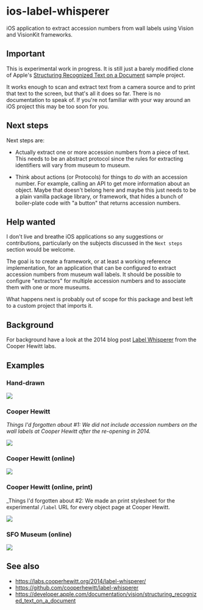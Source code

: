 # ios-label-whisperer

iOS application to extract accession numbers from wall labels using Vision and VisionKit frameworks.

## Important

This is experimental work in progress. It is still just a barely modified clone of Apple's [Structuring Recognized Text on a Document](https://developer.apple.com/documentation/vision/structuring_recognized_text_on_a_document) sample project.

It works enough to scan and extract text from a camera source and to print that text to the screen, but that's all it does so far. There is no documentation to speak of. If you're not familiar with your way around an iOS project this may be too soon for you.

## Next steps

Next steps are:

* Actually extract one or more accession numbers from a piece of text. This needs to be an abstract protocol since the rules for extracting identifiers will vary from museum to museum.

* Think about actions (or Protocols) for things to _do_ with an accession number. For example, calling an API to get more information about an object. Maybe that doesn't belong here and maybe this just needs to be a plain vanilla package library, or framework, that hides a bunch of boiler-plate code with "a button" that returns accession numbers.

## Help wanted

I don't live and breathe iOS applications so any suggestions or contributions, particularly on the subjects discussed in the `Next steps` section would be welcome.

The goal is to create a framework, or at least a working reference implementation, for an application that can be configured to extract accession numbers from museum wall labels. It should be possible to configure "extractors" for multiple accession numbers and to associate them with one or more museums.

What happens next is probably out of scope for this package and best left to a custom project that imports it.

## Background

For background have a look at the 2014 blog post [Label Whisperer](https://labs.cooperhewitt.org/2014/label-whisperer/) from the Cooper Hewitt labs.

## Examples

### Hand-drawn

![](docs/images/label-whisperer-001.jpg)

### Cooper Hewitt

_Things I'd forgotten about #1: We did not include accession numbers on the wall labels at Cooper Hewitt after the re-opening in 2014._

![](docs/images/label-whisperer-002.jpg)

### Cooper Hewitt (online)

![](docs/images/label-whisperer-003.jpg)

### Cooper Hewitt (online, print)

_Things I'd forgotten about #2: We made an print stylesheet for the experimental `/label` URL for every object page at Cooper Hewitt.

![](docs/images/label-whisperer-004.jpg)

### SFO Museum (online)

![](docs/images/label-whisperer-005.jpg)

## See also

* https://labs.cooperhewitt.org/2014/label-whisperer/
* https://github.com/cooperhewitt/label-whisperer
* https://developer.apple.com/documentation/vision/structuring_recognized_text_on_a_document